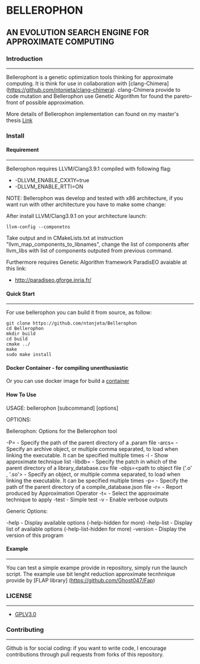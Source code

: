 # BELLEROPHON #
## AN EVOLUTION SEARCH ENGINE FOR APPROXIMATE COMPUTING ##





### Introduction ###
------------


Bellerophont is a genetic optimization tools thinking for approximate computing.
It is think for use in collaboration with [clang-Chimera] (https://github.com/ntonjeta/clang-chimera). clang-Chimera provide to code mutation and Bellerophon use Genetic Algorithm for found the pareto-front of possible approximation. 

More details of Bellerophon implementation can found on my master's thesis 
[Link](null) 


### Install ###

#### Requirement ####
-------------

Bellerophon requires LLVM/Clang3.9.1 compiled with following flag: 

* -DLLVM_ENABLE_CXX1Y=true
* -DLLVM_ENABLE_RTTI=ON

NOTE: Bellerophon was develop and tested with x86 architecture, if you want run with other architecture you have to make some change:

After install LLVM/Clang3.9.1 on your architecture launch:

    llvm-config --componetns

Take output and in CMakeLists.txt at instruction "llvm_map_components_to_libnames", change the list of components after llvm_libs with list of components outputed from previous command.  

Furthermore requires Genetic Algorithm framework ParadisEO avaiable at this link:
 
* http://paradiseo.gforge.inria.fr/



#### Quick Start ####
--------

For use bellerophon you can build it from source, as follow:

    git clone https://github.com/ntonjeta/Bellerophon
    cd Bellerophon
    mkdir build
    cd build
    cmake ../ 
    make
    sudo make install

#### Docker Container - for compiling unenthusiastic ### 

Or you can use docker image for build a [container](https://github.com/ntonjeta/iidea-Docker)

#### How To Use ####

USAGE: bellerophon [subcommand] [options] <tau>

OPTIONS:

Bellerophon:
Options for the Bellerophon tool

  -P=<path>                                 - Specify the path of the parent directory of a .param file
  -arcs=<archive object-path>               - Specify an archive object, or multiple comma separated, to load when linking the executable. It can be specified multiple times
  -l                                        - Show approximate technique list
  -libdb=<string>                           - Specify the patch in which of the parent directory of a library_database.csv file
  -objs=<path to object file ('.o' , '.so'> - Specify an object, or multiple comma separated, to load when linking the executable. It can be specified multiple times
  -p=<path>                                 - Specify the path of the parent directory of a compile_database.json file
  -r=<string>                               - Report produced by Approximation Operator
  -t=<string>                               - Select the approximate technique to apply
  -test                                     - Simple test
  -v                                        - Enable verbose outputs

Generic Options:

  -help                                     - Display available options (-help-hidden for more)
  -help-list                                - Display list of available options (-help-list-hidden for more)
  -version                                  - Display the version of this program


#### Example ####
-------- 

You can test a simple exampe provide in repository, simply run the launch script.
The example use bit lenght reduction approximate tecnhnique provide by [FLAP library] (https://github.com/Ghost047/Fap) 

### LICENSE ###
--------

* [GPLV3.0](https://www.gnu.org/licenses/licenses.html)

### Contributing ###
----------

Github is for social coding: if you want to write code, I encourage contributions through pull requests from forks of this repository. 
